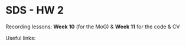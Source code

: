 # SDS - HW 2

Recording lessons: **Week 10** (for the MoG) & **Week 11** for the code & CV

Useful links:
